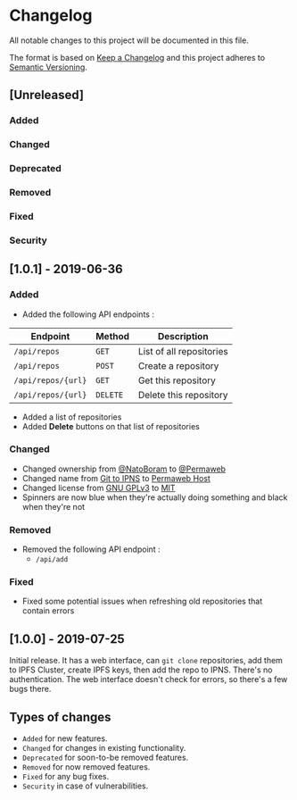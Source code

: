 # Changelog

All notable changes to this project will be documented in this file.

The format is based on [Keep a Changelog](https://keepachangelog.com/) and this project adheres to [Semantic Versioning](https://semver.org/).

## [Unreleased]

### Added

### Changed

### Deprecated

### Removed

### Fixed

### Security

## [1.0.1] - 2019-06-36

### Added

* Added the following API endpoints :

| Endpoint           | Method   | Description              |
| ------------------ | -------- | ------------------------ |
| `/api/repos`       | `GET`    | List of all repositories |
| `/api/repos`       | `POST`   | Create a repository      |
| `/api/repos/{url}` | `GET`    | Get this repository      |
| `/api/repos/{url}` | `DELETE` | Delete this repository   |

* Added a list of repositories
* Added **Delete** buttons on that list of repositories

### Changed

* Changed ownership from [@NatoBoram](https://github.com/NatoBoram) to [@Permaweb](https://github.com/Permaweb)
* Changed name from [Git to IPNS](https://gitlab.com/NatoBoram/git-to-ipfs) to [Permaweb Host](https://github.com/Permaweb/Host)
* Changed license from [GNU GPLv3](https://choosealicense.com/licenses/gpl-3.0/) to [MIT](https://choosealicense.com/licenses/mit/)
* Spinners are now blue when they're actually doing something and black when they're not

### Removed

* Removed the following API endpoint :
  * `/api/add`

### Fixed

* Fixed some potential issues when refreshing old repositories that contain errors

## [1.0.0] - 2019-07-25

Initial release. It has a web interface, can `git clone` repositories, add them to IPFS Cluster, create IPFS keys, then add the repo to IPNS.
There's no authentication.
The web interface doesn't check for errors, so there's a few bugs there.

## Types of changes

* `Added` for new features.
* `Changed` for changes in existing functionality.
* `Deprecated` for soon-to-be removed features.
* `Removed` for now removed features.
* `Fixed` for any bug fixes.
* `Security` in case of vulnerabilities.
